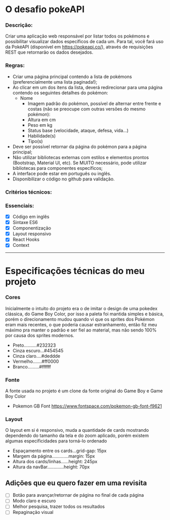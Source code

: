 # **O desafio pokeAPI**

### **Descrição:**

Criar uma aplicação web responsável por listar todos os pokémons e possibilitar visualizar dados específicos de cada um. Para tal, você fará uso da PokéAPI (disponível em https://pokeapi.co/), através de requisições REST que retornarão os dados desejados.

### **Regras:**

- Criar uma página principal contendo a lista de pokémons (preferencialmente uma lista paginada!);
- Ao clicar em um dos itens da lista, deverá redirecionar para uma página contendo os seguintes detalhes do pokémon:
  - Nome
    - Imagem padrão do pokémon, possível de alternar entre frente e costas (não se preocupe com outras versões do mesmo pokémon):
    - Altura em cm
    - Peso em kg
    - Status base (velocidade, ataque, defesa, vida...)
    - Habilidade(s)
    - Tipo(s)
- Deve ser possível retornar da página do pokémon para a página principal;
- Não utilizar bibliotecas externas com estilos e elementos prontos (Bootstrap, Material UI, etc). Se MUITO necessário, pode utilizar bibliotecas para componentes específicos;
- A interface pode estar em português ou inglês.
- Disponibilizar o código no github para validação.

### **Critérios técnicos:**

### **Essenciais:**

- [x] Código em inglês
- [x] Sintaxe ES6
- [x] Componentização
- [x] Layout responsivo
- [x] React Hooks
- [x] Context

---

# **Especificações técnicas do meu projeto**

### **Cores**

Inicialmente o intuito do projeto era o de imitar o design de uma pokedex clássica, do Game Boy Color, por isso a paleta foi mantida simples e básica, porém o direcionamento mudou quando vi que os sprites dos Pokémon eram mais recentes, o que poderia causar estranhamento, então fiz meu máximo pra manter o padrão e ser fiel ao material, mas não sendo 100% por causa dos sprites modernos.

- Preto..........#232323
- Cinza escuro...#454545
- Cinza claro....#deddde
- Vermelho.......#ff0000
- Branco.........#ffffff

### **Fonte**

A fonte usada no projeto é um clone da fonte original do Game Boy e Game Boy Color

- Pokemon GB Font
  https://www.fontspace.com/pokemon-gb-font-f9621

### **Layout**

O layout em si é responsivo, muda a quantidade de cards mostrando dependendo do tamanho da tela e do zoom aplicado, porém existem algumas especificidades para torná-lo ordenado

- Espaçamento entre os cards...grid-gap: 15px
- Margem da página.............margin: 15px
- Altura dos cards/linhas......height: 245px
- Altura da navBar.............height: 70px

## **Adições que eu quero fazer em uma revisita**

- [ ] Botão para avançar/retornar de página no final de cada página
- [ ] Modo claro e escuro
- [ ] Melhor pesquisa, trazer todos os resultados
- [ ] Repaginação visual
